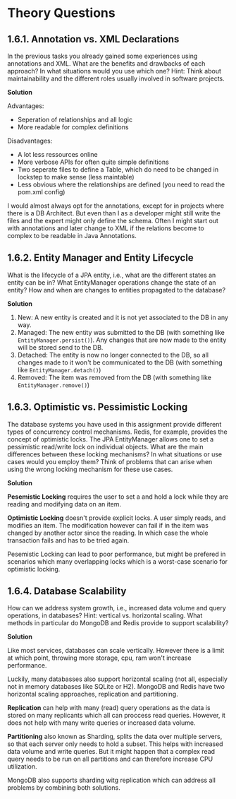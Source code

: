 # Theory Questions


## 1.6.1. Annotation vs. XML Declarations

In the previous tasks you already gained some experiences using annotations and XML. What are the benefits and drawbacks of each approach? In what situations would you use which one? Hint: Think about maintainability and the different roles usually involved in software projects.

**Solution**

Advantages:
- Seperation of relationships and all logic
- More readable for complex definitions

Disadvantages:
- A lot less ressources online
- More verbose APIs for often quite simple definitions
- Two seperate files to define a Table, which do need to be changed in 
lockstep to make sense (less maintable)
- Less obvious where the relationships are defined (you need to read the 
pom.xml config)

I would almost always opt for the annotations, except for in projects where there
is a DB Architect. But even than I as a developer might still write the files
and the expert might only define the schema.
Often I might start out with annotations and later change to XML if the
relations become to complex to be readable in Java Annotations.


## 1.6.2. Entity Manager and Entity Lifecycle

What is the lifecycle of a JPA entity, i.e., what are the different states an entity can be in? What EntityManager operations change the state of an entity? How and when are changes to entities propagated to the database?

**Solution**

1) New: A new entity is created and it is not yet associated to the DB in any 
way.
2) Managed: The new entity was submitted to the DB (with something like 
`EntityManager.persist()`). Any changes that are now made to the entity will
be stored send to the DB.
3) Detached: The entity is now no longer connected to the DB, so all changes
made to it won't be communicated to the DB (with something like 
`EntityManager.detach()`)
4) Removed: The item was removed from the DB 
(with something like `EntityManager.remove()`)


## 1.6.3. Optimistic vs. Pessimistic Locking

The database systems you have used in this assignment provide different types of concurrency control mechanisms. Redis, for example, provides the concept of optimistic locks. The JPA EntityManager allows one to set a pessimistic read/write lock on individual objects. What are the main differences between these locking mechanisms? In what situations or use cases would you employ them? Think of problems that can arise when using the wrong locking mechanism for these use cases.

**Solution**

**Pesemistic Locking** requires the user to set a and hold a lock while they are 
reading and modifying data on an item. 

**Optimistic Locking** doesn't provide explicit locks. A user simply reads, and 
modifies an item. The modification however can fail if in the item was
changed by another actor since the reading. In which case the whole transaction 
fails and has to be tried again.

Pesemistic Locking can lead to poor performance, but might be prefered in 
scenarios which many overlapping locks which is a worst-case scenario for 
optimistic locking.



## 1.6.4. Database Scalability

How can we address system growth, i.e., increased data volume and query operations, in databases? Hint: vertical vs. horizontal scaling. What methods in particular do MongoDB and Redis provide to support scalability?

**Solution**

Like most services, databases can scale vertically. However there is a limit at 
which point, throwing more storage, cpu, ram won't increase performance.

Luckily, many databasses also support horizontal scaling (not all, especially 
not in memory databases like SQLite or H2).  MongoDB and Redis have two 
horizontal scaling approaches, replication and partitioning.

**Replication** can help with many (read) query operations as the data is stored
on many replicants which all can proccess read queries. However, it does not 
help with many write queries or increased data volume.

**Partitioning** also known as Sharding, splits the data over multiple servers,
so that each server only needs to hold a subset. This helps with increased 
data volume and write queries. But it might happen that a complex read query
needs to be run on all partitions and can therefore increase CPU utilization.

MongoDB also supports sharding witg replication which can address all problems 
by combining both solutions.